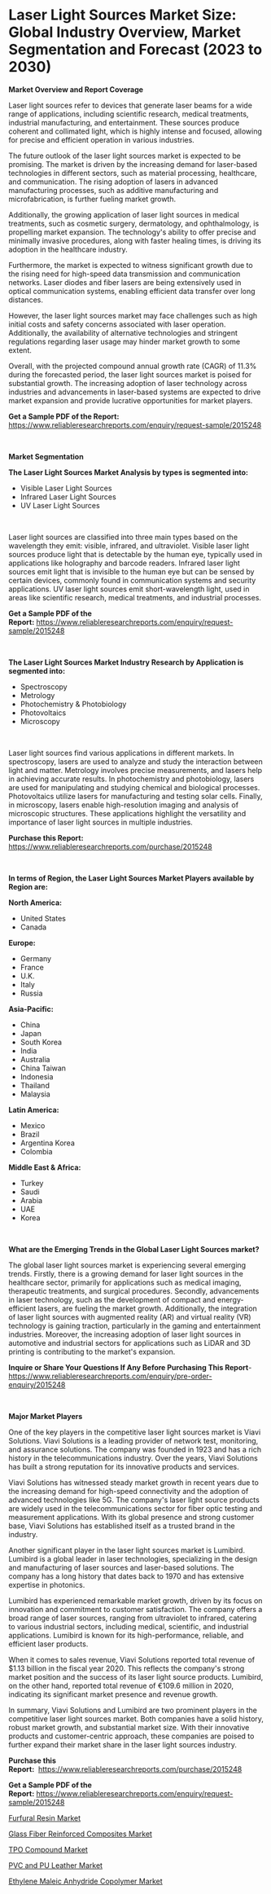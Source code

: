 <p><h1>Laser Light Sources Market Size: Global Industry Overview, Market Segmentation and Forecast (2023 to 2030)</h1></p><p><strong>Market Overview and Report Coverage</strong></p>
<p><p>Laser light sources refer to devices that generate laser beams for a wide range of applications, including scientific research, medical treatments, industrial manufacturing, and entertainment. These sources produce coherent and collimated light, which is highly intense and focused, allowing for precise and efficient operation in various industries.</p><p>The future outlook of the laser light sources market is expected to be promising. The market is driven by the increasing demand for laser-based technologies in different sectors, such as material processing, healthcare, and communication. The rising adoption of lasers in advanced manufacturing processes, such as additive manufacturing and microfabrication, is further fueling market growth.</p><p>Additionally, the growing application of laser light sources in medical treatments, such as cosmetic surgery, dermatology, and ophthalmology, is propelling market expansion. The technology's ability to offer precise and minimally invasive procedures, along with faster healing times, is driving its adoption in the healthcare industry.</p><p>Furthermore, the market is expected to witness significant growth due to the rising need for high-speed data transmission and communication networks. Laser diodes and fiber lasers are being extensively used in optical communication systems, enabling efficient data transfer over long distances.</p><p>However, the laser light sources market may face challenges such as high initial costs and safety concerns associated with laser operation. Additionally, the availability of alternative technologies and stringent regulations regarding laser usage may hinder market growth to some extent.</p><p>Overall, with the projected compound annual growth rate (CAGR) of 11.3% during the forecasted period, the laser light sources market is poised for substantial growth. The increasing adoption of laser technology across industries and advancements in laser-based systems are expected to drive market expansion and provide lucrative opportunities for market players.</p></p>
<p><strong>Get a Sample PDF of the Report:</strong> <a href="https://www.reliableresearchreports.com/enquiry/request-sample/2015248">https://www.reliableresearchreports.com/enquiry/request-sample/2015248</a></p>
<p>&nbsp;</p>
<p><strong>Market Segmentation</strong></p>
<p><strong>The Laser Light Sources Market Analysis by types is segmented into:</strong></p>
<p><ul><li>Visible Laser Light Sources</li><li>Infrared Laser Light Sources</li><li>UV Laser Light Sources</li></ul></p>
<p>&nbsp;</p>
<p><p>Laser light sources are classified into three main types based on the wavelength they emit: visible, infrared, and ultraviolet. Visible laser light sources produce light that is detectable by the human eye, typically used in applications like holography and barcode readers. Infrared laser light sources emit light that is invisible to the human eye but can be sensed by certain devices, commonly found in communication systems and security applications. UV laser light sources emit short-wavelength light, used in areas like scientific research, medical treatments, and industrial processes.</p></p>
<p><strong>Get a Sample PDF of the Report:</strong>&nbsp;<a href="https://www.reliableresearchreports.com/enquiry/request-sample/2015248">https://www.reliableresearchreports.com/enquiry/request-sample/2015248</a></p>
<p>&nbsp;</p>
<p><strong>The Laser Light Sources Market Industry Research by Application is segmented into:</strong></p>
<p><ul><li>Spectroscopy</li><li>Metrology</li><li>Photochemistry & Photobiology</li><li>Photovoltaics</li><li>Microscopy</li></ul></p>
<p>&nbsp;</p>
<p><p>Laser light sources find various applications in different markets. In spectroscopy, lasers are used to analyze and study the interaction between light and matter. Metrology involves precise measurements, and lasers help in achieving accurate results. In photochemistry and photobiology, lasers are used for manipulating and studying chemical and biological processes. Photovoltaics utilize lasers for manufacturing and testing solar cells. Finally, in microscopy, lasers enable high-resolution imaging and analysis of microscopic structures. These applications highlight the versatility and importance of laser light sources in multiple industries.</p></p>
<p><strong>Purchase this Report:</strong>&nbsp; <a href="https://www.reliableresearchreports.com/purchase/2015248">https://www.reliableresearchreports.com/purchase/2015248</a></p>
<p>&nbsp;</p>
<p><strong>In terms of Region, the Laser Light Sources Market Players available by Region are:</strong></p>
<p>
    <p> <strong> North America: </strong>
        <ul>
            <li>United States</li>
            <li>Canada</li>
        </ul>
        </p> 
    <p> <strong> Europe: </strong>
        <ul>
            <li>Germany</li>
            <li>France</li>
            <li>U.K.</li>
            <li>Italy</li>
            <li>Russia</li>
        </ul>
        </p> 
    <p> <strong> Asia-Pacific: </strong>
        <ul>
            <li>China</li>
            <li>Japan</li>
            <li>South Korea</li>
            <li>India</li>
            <li>Australia</li>
            <li>China Taiwan</li>
            <li>Indonesia</li>
            <li>Thailand</li>
            <li>Malaysia</li>
        </ul>
        </p> 
    <p> <strong> Latin America: </strong>
        <ul>
            <li>Mexico</li>
            <li>Brazil</li>
            <li>Argentina Korea</li>
            <li>Colombia</li>
        </ul>
        </p> 
    <p> <strong> Middle East & Africa: </strong>
        <ul>
            <li>Turkey</li>
            <li>Saudi</li>
            <li>Arabia</li>
            <li>UAE</li>
            <li>Korea</li>
        </ul>
    </p>
    </p>
<p>&nbsp;</p>
<p><strong>What are the Emerging Trends in the Global Laser Light Sources market?</strong></p>
<p><p>The global laser light sources market is experiencing several emerging trends. Firstly, there is a growing demand for laser light sources in the healthcare sector, primarily for applications such as medical imaging, therapeutic treatments, and surgical procedures. Secondly, advancements in laser technology, such as the development of compact and energy-efficient lasers, are fueling the market growth. Additionally, the integration of laser light sources with augmented reality (AR) and virtual reality (VR) technology is gaining traction, particularly in the gaming and entertainment industries. Moreover, the increasing adoption of laser light sources in automotive and industrial sectors for applications such as LiDAR and 3D printing is contributing to the market's expansion.</p></p>
<p><strong>Inquire or Share Your Questions If Any Before Purchasing This Report</strong>- <a href="https://www.reliableresearchreports.com/enquiry/pre-order-enquiry/2015248">https://www.reliableresearchreports.com/enquiry/pre-order-enquiry/2015248</a></p>
<p>&nbsp;</p>
<p><strong>Major Market Players</strong></p>
<p><p>One of the key players in the competitive laser light sources market is Viavi Solutions. Viavi Solutions is a leading provider of network test, monitoring, and assurance solutions. The company was founded in 1923 and has a rich history in the telecommunications industry. Over the years, Viavi Solutions has built a strong reputation for its innovative products and services.</p><p>Viavi Solutions has witnessed steady market growth in recent years due to the increasing demand for high-speed connectivity and the adoption of advanced technologies like 5G. The company's laser light source products are widely used in the telecommunications sector for fiber optic testing and measurement applications. With its global presence and strong customer base, Viavi Solutions has established itself as a trusted brand in the industry.</p><p>Another significant player in the laser light sources market is Lumibird. Lumibird is a global leader in laser technologies, specializing in the design and manufacturing of laser sources and laser-based solutions. The company has a long history that dates back to 1970 and has extensive expertise in photonics.</p><p>Lumibird has experienced remarkable market growth, driven by its focus on innovation and commitment to customer satisfaction. The company offers a broad range of laser sources, ranging from ultraviolet to infrared, catering to various industrial sectors, including medical, scientific, and industrial applications. Lumibird is known for its high-performance, reliable, and efficient laser products.</p><p>When it comes to sales revenue, Viavi Solutions reported total revenue of $1.13 billion in the fiscal year 2020. This reflects the company's strong market position and the success of its laser light source products. Lumibird, on the other hand, reported total revenue of €109.6 million in 2020, indicating its significant market presence and revenue growth.</p><p>In summary, Viavi Solutions and Lumibird are two prominent players in the competitive laser light sources market. Both companies have a solid history, robust market growth, and substantial market size. With their innovative products and customer-centric approach, these companies are poised to further expand their market share in the laser light sources industry.</p></p>
<p><strong>Purchase this Report:</strong>&nbsp;&nbsp;<a href="https://www.reliableresearchreports.com/purchase/2015248">https://www.reliableresearchreports.com/purchase/2015248</a></p>
<p></p>
<p><strong>Get a Sample PDF of the Report:</strong>&nbsp;<a href="https://www.reliableresearchreports.com/enquiry/request-sample/2015248">https://www.reliableresearchreports.com/enquiry/request-sample/2015248</a></p>
<p><p><a href="https://medium.com/@briaabshire64/furfural-resin-market-analysis-and-sze-forecasted-for-period-from-2023-to-2030-25a8894b5d1c">Furfural Resin Market</a></p><p><a href="https://medium.com/@mikeflatley6362/glass-fiber-reinforced-composites-market-the-key-to-successful-business-strategy-forecast-till-651a0eb5b26b">Glass Fiber Reinforced Composites Market</a></p><p><a href="https://medium.com/@dougschmidt645/tpo-compound-nbsp-market-focuses-on-market-share-size-and-projected-forecast-till-2030-630c6952fd11">TPO Compound Market</a></p><p><a href="https://medium.com/@kelsitorphy644/pvc-and-pu-leather-market-exploring-market-share-market-trends-and-future-growth-7ee906cc001a">PVC and PU Leather Market</a></p><p><a href="https://medium.com/@birdielynch645/ethylene-maleic-anhydride-copolymer-market-trends-and-market-analysis-forecasted-for-period-7b4a919951be">Ethylene Maleic Anhydride Copolymer Market</a></p></p>